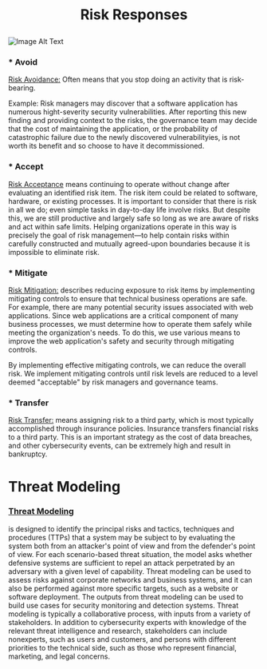 # <p style="text-align:center"> Risk Responses </p>

<img src="./images/unit_1.png" alt="Image Alt Text">

### * Avoid
<ins> Risk Avoidance:</ins> Often means that you stop doing an activity that is risk-bearing.

Example: Risk managers may discover that a software application has numerous hight-severity security vulnerabilities. After reporting this new finding and providing context to the risks, the governance team may decide that the cost of maintaining the application, or the probability of catastrophic failure due to the newly discovered vulnerabilityies, is not worth its benefit and so choose to have it decommissioned.

### * Accept
<ins>Risk Acceptance</ins>
means continuing to operate without change after evaluating an identified risk item. The risk item could be related to software, hardware, or existing processes. It is important to consider that there is risk in all we do; even simple tasks in day-to-day life involve risks. But despite this, we are still productive and largely safe so long as we are aware of risks and act within safe limits. Helping organizations operate in this way is precisely the goal of risk management—to help contain risks within carefully constructed and mutually agreed-upon boundaries because it is impossible to eliminate risk.

### * Mitigate
<ins> Risk Mitigation:</ins>
describes reducing exposure to risk items by implementing mitigating controls to ensure that technical business operations are safe. For example, there are many potential security issues associated with web applications. Since web applications are a critical component of many business processes, we must determine how to operate them safely while meeting the organization's needs. To do this, we use various means to improve the web application's safety and security through mitigating controls.

By implementing effective mitigating controls, we can reduce the overall risk. We implement mitigating controls until risk levels are reduced to a level deemed "acceptable" by risk managers and governance teams.

### * Transfer
<ins>Risk Transfer:</ins> means assigning risk to a third party, which is most typically accomplished through insurance policies. Insurance transfers financial risks to a third party. This is an important strategy as the cost of data breaches, and other cybersecurity events, can be extremely high and result in bankruptcy.

# Threat Modeling

### <ins> Threat Modeling </ins>

 is designed to identify the principal risks and tactics, techniques and procedures (TTPs) that a system may be subject to by evaluating the system both from an attacker's point of view and from the defender's point of view. For each scenario-based threat situation, the model asks whether defensive systems are sufficient to repel an attack perpetrated by an adversary with a given level of capability. Threat modeling can be used to assess risks against corporate networks and business systems, and it can also be performed against more specific targets, such as a website or software deployment. The outputs from threat modeling can be used to build use cases for security monitoring and detection systems. Threat modeling is typically a collaborative process, with inputs from a variety of stakeholders. In addition to cybersecurity experts with knowledge of the relevant threat intelligence and research, stakeholders can include nonexperts, such as users and customers, and persons with different priorities to the technical side, such as those who represent financial, marketing, and legal concerns.
